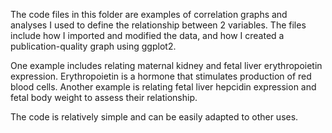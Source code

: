 The code files in this folder are examples of correlation graphs and analyses I used to define the relationship between 2 variables. 
The files include how I imported and modified the data, and how I created a publication-quality graph using ggplot2.

One example includes relating maternal kidney and fetal liver erythropoietin expression. Erythropoietin is a hormone that stimulates production of red blood cells.
Another example is relating fetal liver hepcidin expression and fetal body weight to assess their relationship.

The code is relatively simple and can be easily adapted to other uses.
